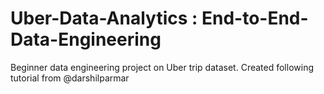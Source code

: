 # Uber-Data-Analytics : End-to-End-Data-Engineering
Beginner data engineering project on Uber trip dataset. Created following tutorial from @darshilparmar
